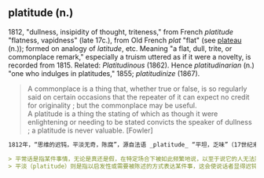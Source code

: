 ## platitude (n.)

1812, "dullness, insipidity of thought, triteness," from French _platitude_ "flatness, vapidness" (late 17c.), from Old French _plat_ "flat" (see [plateau](https://www.etymonline.com/word/plateau#etymonline_v_16457 "Etymology, meaning and definition of plateau ") (n.)); formed on analogy of _latitude_, etc. Meaning "a flat, dull, trite, or commonplace remark," especially a truism uttered as if it were a novelty, is recorded from 1815. Related: _Platitudinous_ (1862). Hence _platitudinarian_ (n.) "one who indulges in platitudes," 1855; _platitudinize_ (1867).

> A commonplace is a thing that, whether true or false, is so regularly said on certain occasions that the repeater of it can expect no credit for originality ; but the commonplace may be useful.  
> A platitude is a thing the stating of which as though it were enlightening or needing to be stated convicts the speaker of dullness ; a platitude is never valuable. \[Fowler\]

```md
1812年，“思维的迟钝，平淡无奇，陈腐”，源自法语 _platitude_ “平坦，乏味”（17世纪末），来自古法语 _plat_ “平坦”（参见 [plateau](https://www.etymonline.com/word/plateau#etymonline_v_16457 "Etymology, meaning and definition of plateau ")（名词））；其构成模仿了 _latitude_ 等词。“平坦、乏味、陈腐或平常的言论”，尤其是作为新鲜事物陈述的真理，自1815年被记录在案。相关词：_Platitudinous_（1862）。因此， _platitudinarian_（名词）“沉溺于陈腐言论的人”，出现于1855年；_platitudinize_（1867）。

> 平常话是指某件事情，无论是真还是假，在特定场合下被如此频繁地说，以至于说它的人无法期待原创性得到认可；但平常话可能是有用的。  
> 平淡（platitude）则是指以启发性或需要被陈述的方式表达某件事，这会使说话者显得迟钝；平淡是永远没有价值的。 \[Fowler\]
```